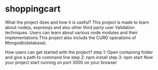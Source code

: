 # shoppingcart
What the project does and how it is useful?
This project is made to learn about nodejs, expressjs and also other third party user Validation techniques.
Users can learn about various node modules and their implementations.This project also includs the CURD operations 
of Mongodb(database).

How users can get started with the project?
step 1: Open containing folder and give a path to command line
step 2: npm install
step 3: npm start
Now your project start running on port 3000 on your browser
